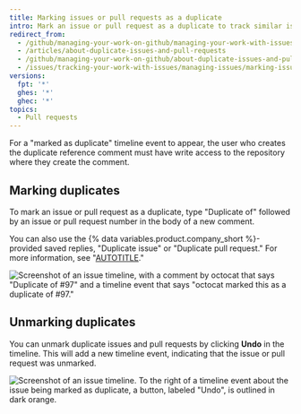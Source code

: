 ```yaml
---
title: Marking issues or pull requests as a duplicate
intro: Mark an issue or pull request as a duplicate to track similar issues or pull requests together and remove unnecessary burden for both maintainers and collaborators.
redirect_from:
  - /github/managing-your-work-on-github/managing-your-work-with-issues-and-pull-requests/about-duplicate-issues-and-pull-requests
  - /articles/about-duplicate-issues-and-pull-requests
  - /github/managing-your-work-on-github/about-duplicate-issues-and-pull-requests
  - /issues/tracking-your-work-with-issues/managing-issues/marking-issues-or-pull-requests-as-a-duplicate
versions:
  fpt: '*'
  ghes: '*'
  ghec: '*'
topics:
  - Pull requests
---
```

For a "marked as duplicate" timeline event to appear, the user who creates the duplicate reference comment must have write access to the repository where they create the comment.

## Marking duplicates

To mark an issue or pull request as a duplicate, type "Duplicate of" followed by an issue or pull request number in the body of a new comment.

You can also use the {% data variables.product.company_short %}-provided saved replies, "Duplicate issue" or "Duplicate pull request." For more information, see "[AUTOTITLE](/get-started/writing-on-github/working-with-saved-replies/about-saved-replies)."

![Screenshot of an issue timeline, with a comment by octocat that says "Duplicate of #97" and a timeline event that says "octocat marked this as a duplicate of #97."](/assets/images/help/issues/duplicate-issue-syntax.png)

## Unmarking duplicates

You can unmark duplicate issues and pull requests by clicking **Undo** in the timeline. This will add a new timeline event, indicating that the issue or pull request was unmarked.

![Screenshot of an issue timeline. To the right of a timeline event about the issue being marked as duplicate, a button, labeled "Undo", is outlined in dark orange.](/assets/images/help/issues/unmark-duplicate-issue-button.png)
